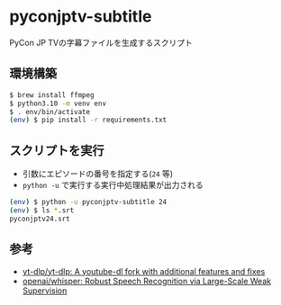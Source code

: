 # pyconjptv-subtitle

PyCon JP TVの字幕ファイルを生成するスクリプト

## 環境構築

```bash
$ brew install ffmpeg
$ python3.10 -m venv env
$ . env/bin/activate
(env) $ pip install -r requirements.txt
```

## スクリプトを実行

* 引数にエピソードの番号を指定する(`24` 等)
* `python -u` で実行する実行中処理結果が出力される

```bash
(env) $ python -u pyconjptv-subtitle 24
(env) $ ls *.srt
pyconjptv24.srt
```

## 参考

* [yt-dlp/yt-dlp: A youtube-dl fork with additional features and fixes](https://github.com/yt-dlp/yt-dlp)
* [openai/whisper: Robust Speech Recognition via Large-Scale Weak Supervision](https://github.com/openai/whisper)
